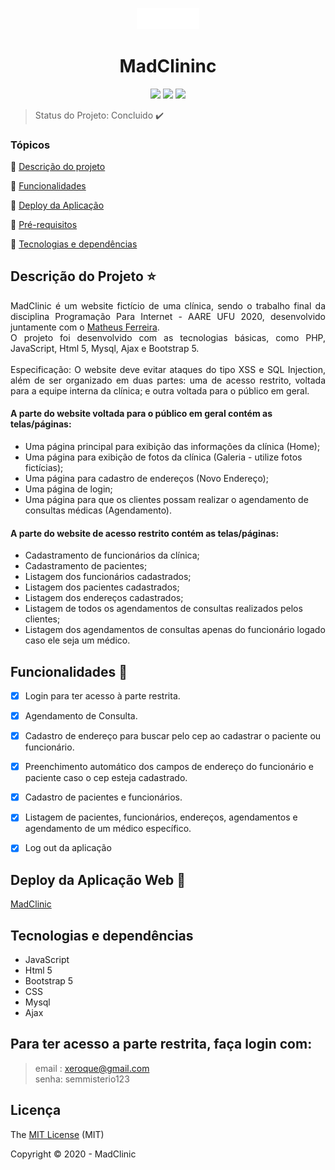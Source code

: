 <p align="center">
<img src="https://github.com/JoaoVictorfss/madClinic/blob/master/images/mad-clinic_logo.png" width=20%>
</p>

<h1 align="center"> MadClininc </h1>

<p align="center">
  <p align="center">
  <img src="http://img.shields.io/static/v1?label=last%20commit&message=december&color=information&style=plastic"/>
  <img src="http://img.shields.io/static/v1?label=license&message=MIT&color=green&style=plastic"/>
  <img src="http://img.shields.io/static/v1?label=status&message=concluido&color=GREEN&style=plastic"/>
</p>
</p>

> Status do Projeto: Concluido :heavy_check_mark:

### Tópicos 

:small_blue_diamond: [Descrição do projeto](#descrição-do-projeto-star)

:small_blue_diamond: [Funcionalidades](#funcionalidades-checkered_flag)

:small_blue_diamond: [Deploy da Aplicação](#deploy-da-aplicação-web-dash)

:small_blue_diamond: [Pré-requisitos](#pré-requisitos)

:small_blue_diamond: [Tecnologias e dependências](#tecnologias-e-dependências)


## Descrição do Projeto :star:
<p align="justify">
    MadClinic é um website fictício de uma clínica, sendo o trabalho final da disciplina Programação Para Internet - AARE UFU 2020, desenvolvido
    juntamente com o  <a href="https://github.com/MateusFerreiraSilva/">Matheus Ferreira</a>.<br>
    O projeto foi desenvolvido com as tecnologias básicas, como PHP, JavaScript, Html 5, Mysql, Ajax e Bootstrap 5.<br><br>
    Especificação: O website deve evitar ataques do tipo XSS e SQL Injection, além
    de ser organizado em duas partes: uma de acesso restrito, voltada para a equipe interna da clínica; e outra voltada para o público em geral.
    
#### A parte do website voltada para o público em geral contém as telas/páginas:
 - Uma página principal para exibição das informações da clínica (Home);
 - Uma página para exibição de fotos da clínica (Galeria - utilize fotos fictícias);
 - Uma página para cadastro de endereços (Novo Endereço);
 - Uma página de login;
 - Uma página para que os clientes possam realizar o agendamento de consultas médicas
(Agendamento).
#### A parte do website de acesso restrito contém as telas/páginas:
- Cadastramento de funcionários da clínica;
- Cadastramento de pacientes;
- Listagem dos funcionários cadastrados;
- Listagem dos pacientes cadastrados;
- Listagem dos endereços cadastrados;
- Listagem de todos os agendamentos de consultas realizados pelos clientes;
- Listagem dos agendamentos de consultas apenas do funcionário logado caso ele seja um médico.  
</p>

## Funcionalidades :checkered_flag:
- [X] Login para ter acesso à parte restrita.
- [X] Agendamento de Consulta.
- [X] Cadastro de endereço para buscar pelo cep ao cadastrar o paciente ou funcionário.
- [X] Preenchimento automático dos campos de endereço do funcionário e paciente caso o cep esteja cadastrado.
- [X] Cadastro de pacientes e funcionários.
- [X] Listagem de pacientes, funcionários, endereços, agendamentos e agendamento de um médico específico.
- [X] Log out da aplicação


## Deploy da Aplicação Web :dash:
<a href="https://github.com/MateusFerreiraSilva/">MadClinic</a>

## Tecnologias e dependências
  - JavaScript
  - Html 5
  - Bootstrap 5
  - CSS
  - Mysql
  - Ajax
  
## Para ter acesso a parte restrita, faça login com:
  > email : xeroque@gmail.com <br>
  > senha: semmisterio123
 
  
  ## Licença 
  The [MIT License]() (MIT)

  Copyright :copyright: 2020 - MadClinic
